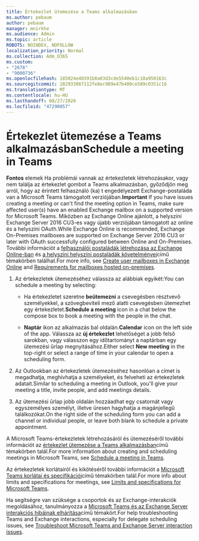 ```yaml
---
title: Értekezlet ütemezése a Teams alkalmazásban
ms.author: pebaum
author: pebaum
manager: mnirkhe
ms.audience: Admin
ms.topic: article
ROBOTS: NOINDEX, NOFOLLOW
localization_priority: Normal
ms.collection: Adm_O365
ms.custom:
- "2678"
- "9000736"
ms.openlocfilehash: 185024e40391b8a03d3cde5540eb1c18a950163c
ms.sourcegitcommit: 282933087112fe8ec989e47b400ce589c0351c16
ms.translationtype: MT
ms.contentlocale: hu-HU
ms.lasthandoff: 08/27/2020
ms.locfileid: "47290057"
---
```

# <a name="schedule-a-meeting-in-teams"></a><span data-ttu-id="c85bd-102">Értekezlet ütemezése a Teams alkalmazásban</span><span class="sxs-lookup"><span data-stu-id="c85bd-102">Schedule a meeting in Teams</span></span>

<span data-ttu-id="c85bd-103">**Fontos** elemek Ha problémái vannak az értekezletek létrehozásakor, vagy nem találja az értekezlet gombot a Teams alkalmazásban, győződjön meg arról, hogy az érintett felhasználó (ka) t engedélyezett Exchange-postaláda van a Microsoft Teams támogatott verziójában.</span><span class="sxs-lookup"><span data-stu-id="c85bd-103">**Important** If you have issues creating a meeting or can't find the meeting option in Teams, make sure affected user(s) have an enabled Exchange mailbox on a supported version for Microsoft Teams.</span></span> <span data-ttu-id="c85bd-104">Miközben az Exchange Online ajánlott, a helyszíni Exchange Server 2016 CU3-es vagy újabb verziójában támogatott az online és a helyszíni OAuth.</span><span class="sxs-lookup"><span data-stu-id="c85bd-104">While Exchange Online is recommended, Exchange On-Premises mailboxes are supported on Exchange Server 2016 CU3 or later with OAuth successfully configured between Online and On-Premises.</span></span> <span data-ttu-id="c85bd-105">További információt a [felhasználói postaládák létrehozása az Exchange Online-ban](https://docs.microsoft.com/exchange/recipients-in-exchange-online/create-user-mailboxes) és [a helyszíni helyszíni postaládák követelményei](https://docs.microsoft.com/microsoftteams/exchange-teams-interact#requirements-for-mailboxes-hosted-on-premises)című témakörben találhat.</span><span class="sxs-lookup"><span data-stu-id="c85bd-105">For more info, see [Create user mailboxes in Exchange Online](https://docs.microsoft.com/exchange/recipients-in-exchange-online/create-user-mailboxes) and [Requirements for mailboxes hosted on-premises](https://docs.microsoft.com/microsoftteams/exchange-teams-interact#requirements-for-mailboxes-hosted-on-premises).</span></span> 

1. <span data-ttu-id="c85bd-106">Az értekezletek ütemezéséhez válassza az alábbiak egyikét:</span><span class="sxs-lookup"><span data-stu-id="c85bd-106">You can schedule a meeting by selecting:</span></span>

    - <span data-ttu-id="c85bd-107">Ha értekezletet szeretne **beütemezni** a csevegésben résztvevő személyekkel, a szövegbeviteli mező alatti csevegésben ütemezhet egy értekezletet.</span><span class="sxs-lookup"><span data-stu-id="c85bd-107">**Schedule a meeting** icon in a chat below the compose box to book a meeting with the people in the chat.</span></span>

    - <span data-ttu-id="c85bd-108">**Naptár** ikon az alkalmazás bal oldalán.</span><span class="sxs-lookup"><span data-stu-id="c85bd-108">**Calendar** icon on the left side of the app.</span></span> <span data-ttu-id="c85bd-109">Válassza az **új értekezlet** lehetőséget a jobb felső sarokban, vagy válasszon egy időtartományt a naptárban egy ütemezési űrlap megnyitásához.</span><span class="sxs-lookup"><span data-stu-id="c85bd-109">Either select **New meeting** in the top-right or select a range of time in your calendar to open a scheduling form.</span></span>

2. <span data-ttu-id="c85bd-110">Az Outlookban az értekezletek ütemezéséhez hasonlóan a címet is megadhatja, meghívhatja a személyeket, és felveheti az értekezletek adatait.</span><span class="sxs-lookup"><span data-stu-id="c85bd-110">Similar to scheduling a meeting in Outlook, you'll give your meeting a title, invite people, and add meetings details.</span></span>

3. <span data-ttu-id="c85bd-111">Az ütemezési űrlap jobb oldalán hozzáadhat egy csatornát vagy egyszemélyes személyt, illetve üresen hagyhatja a magánjellegű találkozókat.</span><span class="sxs-lookup"><span data-stu-id="c85bd-111">On the right side of the scheduling form you can add a channel or individual people, or leave both blank to schedule a private appointment.</span></span>

<span data-ttu-id="c85bd-112">A Microsoft Teams-értekezletek létrehozásáról és ütemezéséről további információt az [értekezlet ütemezése a Teams alkalmazásban](https://support.office.com/article/Schedule-a-meeting-in-Teams-943507a9-8583-4c58-b5d2-8ec8265e04e5)című témakörben talál.</span><span class="sxs-lookup"><span data-stu-id="c85bd-112">For more information about creating and scheduling meetings in Microsoft Teams, see [Schedule a meeting in Teams](https://support.office.com/article/Schedule-a-meeting-in-Teams-943507a9-8583-4c58-b5d2-8ec8265e04e5).</span></span>

<span data-ttu-id="c85bd-113">Az értekezletek korlátairól és kikötéséről további információt a [Microsoft Teams korlátai és specifikációi](https://docs.microsoft.com/microsoftteams/limits-specifications-teams#meetings-and-calls)című témakörben talál.</span><span class="sxs-lookup"><span data-stu-id="c85bd-113">For more info about limits and specifications for meetings, see [Limits and specifications for Microsoft Teams](https://docs.microsoft.com/microsoftteams/limits-specifications-teams#meetings-and-calls).</span></span>

<span data-ttu-id="c85bd-114">Ha segítségre van szüksége a csoportok és az Exchange-interakciók megoldásához, tanulmányozza a [Microsoft Teams és az Exchange Server interakciós hibáinak elhárítása](https://docs.microsoft.com/microsoftteams/troubleshoot/known-issues/teams-exchange-interaction-issue)című témakört.</span><span class="sxs-lookup"><span data-stu-id="c85bd-114">For help troubleshooting Teams and Exchange interactions, especially for delegate scheduling issues, see [Troubleshoot Microsoft Teams and Exchange Server interaction issues](https://docs.microsoft.com/microsoftteams/troubleshoot/known-issues/teams-exchange-interaction-issue).</span></span>